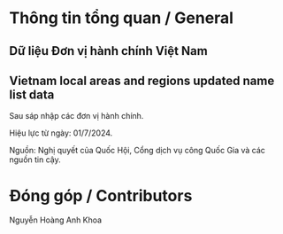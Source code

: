 # Thông tin tổng quan / General

## Dữ liệu Đơn vị hành chính Việt Nam
## Vietnam local areas and regions updated name list data
Sau sáp nhập các đơn vị hành chính.

Hiệu lực từ ngày: 01/7/2024.

Nguồn: Nghị quyết của Quốc Hội, Cổng dịch vụ công Quốc Gia và các nguồn tin cậy.

# Đóng góp / Contributors
Nguyễn Hoàng Anh Khoa
